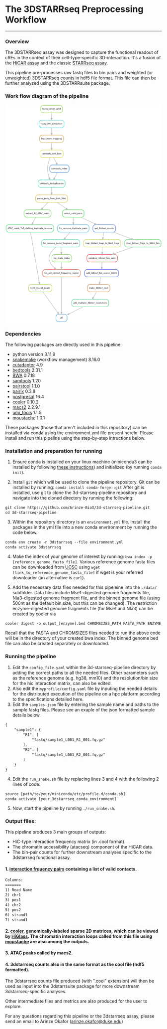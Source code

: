 # The 3DSTARRseq Preprocessing Workflow
--------------------------------------
### Overview
The 3DSTARRseq assay was designed to capture the functional readout of cREs in the context of their cell-type-specific 3D-interaction. It's a fusion of the [HiCAR assay](https://www.sciencedirect.com/science/article/pii/S1097276522000983) and the classic [STARRseq assay](https://www.science.org/doi/10.1126/science.1232542).

This pipeline pre-processes raw fastq files to bin pairs and weighted (or unweighted) 3DSTARRseq counts in hdf5 file format. This file can then be further analyzed using the 3DSTARRsuite package.

### Work flow diagram of the pipeline
![3DSTARRseq workflow](./dag.png)

### Dependencies 
The following packages are directly used in this pipeline:
* python version 3.11.9
* [snakemake](https://snakemake.readthedocs.io/en/stable/) (workflow management) 8.16.0
* [cutadaptor](https://cutadapt.readthedocs.io/en/stable/) 4.9
* [bedtools](https://bedtools.readthedocs.io/en/latest/index.html) 2.31.1
* [BWA](http://bio-bwa.sourceforge.net)  0.7.18
* [samtools](http://www.htslib.org/download/) 1.20
* [pairstool](https://pairtools.readthedocs.io/en/latest/installation.html)  1.1.0
* [pairix](https://github.com/4dn-dcic/pairix#installation-for-pairix) 0.3.8
* [postgresql](https://www.postgresql.org/docs/16/release-16-4.html) 16.4
* [cooler](https://github.com/open2c/cooler) 0.10.2
* [macs2](https://github.com/macs3-project/MACS) 2.2.9.1
* [umi_tools](https://umi-tools.readthedocs.io/en/latest/faq.html) 1.1.5
* [moustache](https://github.com/ay-lab/mustache) 1.0.1

These packages (those that aren't included in this repository) can be installed via conda using the environment.yml file present herein. Please install and run this pipeline using the step-by-step intructions below.

### Installation and preparation for running
1. Ensure conda is installed on your linux machine (miniconda3 can be installed by following [these instructions](https://docs.conda.io/projects/conda/en/latest/user-guide/install/linux.html)) and initialized (by running `conda init`).

2. Install `git` which will be used to clone the pipeline repository. Git can be installed by running:
`conda install conda-forge::git`
After git is installed, use git to clone the 3d-starrseq-pipeline repository and navigate into the cloned directory by running the following:
```
git clone https://github.com/Arinze-BioX/3d-starrseq-pipeline.git
cd 3d-starrseq-pipeline
```

3. Within the repository directory is an `environment.yml` file. Install the packages in the yml file into a new conda envrironment by running the code below. 
```
conda env create -n 3dstarrseq --file environment.yml
conda activate 3dstarrseq
```

4. Make the index of your genome of interest by running: `bwa index -p [reference_genome_fasta_file]`. Various reference genome fasta files can be downloaded from [UCSC](https://hgdownload.soe.ucsc.edu/downloads.html) using `wget [link_to_reference_genome_fasta_file]` if wget is your referred downloader (an alternative is `curl`).

5. Add the necessary data files needed for this pipeleine into the `./data/` subfolder. Data files include Mse1-digested genome fragments file, Nla3-digested genome fragment file, and the binned genome file (using 500nt as the default bin size, but this can be changed). The restriction enzyme-digested genome fragments file (for Mse1 and Nla3) can be created by cooler via
```
cooler digest -o output_[enzyme].bed CHROMSIZES_PATH FASTA_PATH ENZYME
```
Recall that the FASTA and CHROMSIZES files needed to run the above code will be in the directory of your created bwa index. The binned genome bed file can also be created separately or downloaded.

### Running the pipeline
1. Edit the `config_file.yaml` within the 3d-starrseq-pipeline directory by adding the correct paths to all the needed files. Other parameters such as the reference genome (e.g. hg38, mm10) and the resolution/bin size for the hic interaction matrix, can also be edited.
2. Also edit the `myprofile/config.yaml` file by inputing the needed details for the distributed execution of the pipeline on a hpc platform according to the specifications detailed here.
3. Edit the `samples.json` file by entering the sample name and paths to the sample fastq files. Please see an exaple of the json formatted sample details below. 
```
{
    "sample1": {
        "R1": [
            "fastq/sample1_L001_R1_001.fq.gz"
        ],
        "R2": [
            "fastq/sample1_L001_R2_001.fq.gz"
        ]
    }
}
```
4. Edit the `run_snake.sh` file by replacing lines 3 and 4 with the following 2 lines of code:
```
source [path/to/your/miniconda/etc/profile.d/conda.sh]
conda activate [your_3dstarrseq_conda_environment]
```
5. Now, start the pipeline by running `./run_snake.sh`.

### Output files: 
This pipeline produces 3 main groups of outputs:
- HiC-type interaction frequency matrix (in .cool format).
- The chromatin accessibility (atacseq) component of the HiCAR data.
- The bin-pair counts for further downstream analyses specific to the 3dstarrseq functional assay.

#### 1. [interaction frquency pairs](https://pairtools.readthedocs.io/en/latest/formats.html) containing a list of valid contacts.
```
Columns: 
=======
1) Read Name 
2) chr1
3) pos1
4) chr2
5) pos2
6) strand1
7) strand1
```
#### 2. [cooler](https://cooler.readthedocs.io/en/latest/datamodel.html), genomically-labeled sparse 2D matrices, which can be viewed by [HiGlass](https://docs.higlass.io). The chromatin interaction loops called from this file using [moustache](https://github.com/ay-lab/mustache) are also among the outputs.

#### 3. ATAC peaks called by macs2.

#### 4. 3dstarrseq counts also in the same format as the cool file (hdf5 formatted).

The 3dstarrseq counts file produced (with ".cool" extension) will then be used as input into the 3dstarrsuite package for more downstream 3dstarrseq-specific analyses.

Other intermediate files and metrics are also produced for the user to explore.

For any questions regarding this pipeline or the 3dstarrseq assay, please send an email to Arinze Okafor (arinze.okafor@duke.edu)
